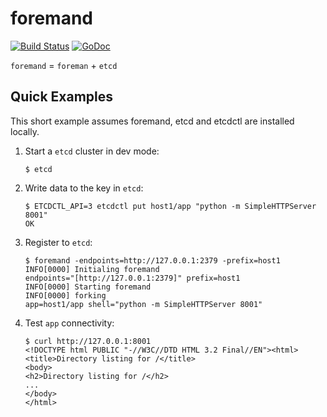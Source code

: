 # foremand

[![Build Status](https://travis-ci.org/huazhihao/foremand.svg?branch=master)](https://travis-ci.org/huazhihao/foremand)
[![GoDoc](https://godoc.org/github.com/huazhihao/foremand?status.svg)](https://godoc.org/github.com/huazhihao/foremand)

`foremand` = `foreman` + `etcd`

## Quick Examples

This short example assumes foremand, etcd and etcdctl are installed locally.

1. Start a `etcd` cluster in dev mode:

    ```shell
    $ etcd
    ```

1. Write data to the key in `etcd`:

    ```shell
    $ ETCDCTL_API=3 etcdctl put host1/app "python -m SimpleHTTPServer 8001"
    OK
    ```

1. Register to `etcd`:

    ```shell
    $ foremand -endpoints=http://127.0.0.1:2379 -prefix=host1
    INFO[0000] Initialing foremand                           endpoints="[http://127.0.0.1:2379]" prefix=host1
    INFO[0000] Starting foremand
    INFO[0000] forking                                       app=host1/app shell="python -m SimpleHTTPServer 8001"
    ```

1. Test `app` connectivity:

    ```shell
    $ curl http://127.0.0.1:8001
    <!DOCTYPE html PUBLIC "-//W3C//DTD HTML 3.2 Final//EN"><html>
    <title>Directory listing for /</title>
    <body>
    <h2>Directory listing for /</h2>
    ...
    </body>
    </html>
    ```
